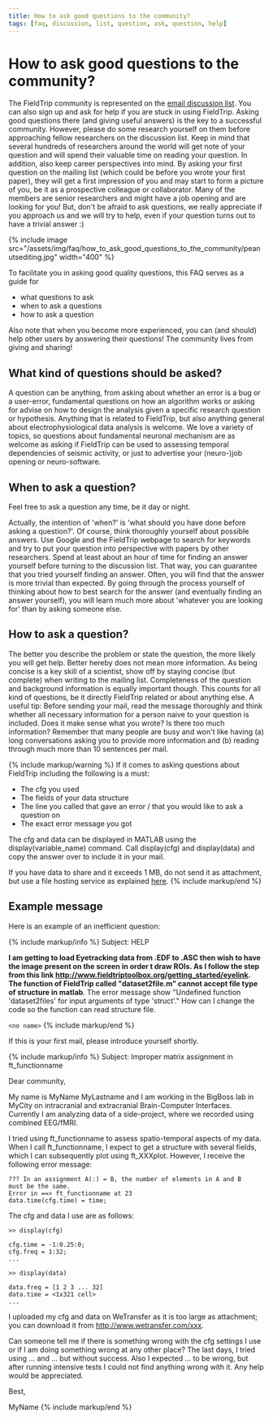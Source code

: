 ```yaml
---
title: How to ask good questions to the community?
tags: [faq, discussion, list, question, ask, question, help]
---
```


# How to ask good questions to the community?

The FieldTrip community is represented on the [email discussion list](/discussion_list). You can also sign up and ask for help if you are stuck in using FieldTrip. Asking good questions there (and giving useful answers) is the key to a successful community. However, please do some research yourself on them before approaching fellow researchers on the discussion list. Keep in mind that several hundreds of researchers around the world will get note of your question and will spend their valuable time on reading your question. In addition, also keep career perspectives into mind. By asking your first question on the mailing list (which could be before you wrote your first paper), they will get a first impression of you and may start to form a picture of you, be it as a prospective colleague or collaborator. Many of the members are senior researchers and might have a job opening and are looking for you! But, don't be afraid to ask questions, we really appreciate if you approach us and we will try to help, even if your question turns out to have a trivial answer :)

{% include image src="/assets/img/faq/how_to_ask_good_questions_to_the_community/peanutsediting.jpg" width="400" %}

To facilitate you in asking good quality questions, this FAQ serves as a guide for

- what questions to ask
- when to ask a questions
- how to ask a question

Also note that when you become more experienced, you can (and should) help other users by answering their questions! The community lives from giving and sharing!

## What kind of questions should be asked?

A question can be anything, from asking about whether an error is a bug or a user-error, fundamental questions on how an algorithm works or asking for advise on how to design the analysis given a specific research question or hypothesis. Anything that is related to FieldTrip, but also anything general about electrophysiological data analysis is welcome. We love a variety of topics, so questions about fundamental neuronal mechanism are as welcome as asking if FieldTrip can be used to assessing temporal dependencies of seismic activity, or just to advertise your (neuro-)job opening or neuro-software.

## When to ask a question?

Feel free to ask a question any time, be it day or night.

Actually, the intention of 'when?' is 'what should you have done before asking a question?'. Of course, think thoroughly yourself about possible answers. Use Google and the FieldTrip webpage to search for keywords and try to put your question into perspective with papers by other researchers. Spend at least about an hour of time for finding an answer yourself before turning to the discussion list. That way, you can guarantee that you tried yourself finding an answer. Often, you will find that the answer is more trivial than expected. By going through the process yourself of thinking about how to best search for the answer (and eventually finding an answer yourself), you will learn much more about 'whatever you are looking for' than by asking someone else.

## How to ask a question?

The better you describe the problem or state the question, the more likely you will get help. Better hereby does not mean more information. As being concise is a key skill of a scientist, show off by staying concise (but complete) when writing to the mailing list. Completeness of the question and background information is equally important though. This counts for all kind of questions, be it directly FieldTrip related or about anything else. A useful tip: Before sending your mail, read the message thoroughly and think whether all necessary information for a person naive to your question is included. Does it make sense what you wrote? Is there too much information? Remember that many people are busy and won't like having (a) long conversations asking you to provide more information and (b) reading through much more than 10 sentences per mail.

{% include markup/warning %}
If it comes to asking questions about FieldTrip including the following is a must:

- The cfg you used
- The fields of your data structure
- The line you called that gave an error / that you would like to ask a question on
- The exact error message you got

The cfg and data can be displayed in MATLAB using the display(variable_name) command. Call display(cfg) and display(data) and copy the answer over to include it in your mail.

If you have data to share and it exceeds 1 MB, do not send it as attachment, but use a file hosting service as explained [here](/faq/how_should_i_send_example_data_to_the_developers).
{% include markup/end %}

## Example message

Here is an example of an inefficient question:

{% include markup/info %}
Subject: HELP

**I am getting to load Eyetracking data from .EDF to .ASC then wish to have the image present on the screen in order t draw ROIs. As I follow the step from this link http://www.fieldtriptoolbox.org/getting_started/eyelink. The function of FieldTrip called "dataset2file.m" cannot accept file type of structure in matlab**. The error message show "Undefined function 'dataset2files' for input arguments of type 'struct'." How can I change the code so the function can read structure file.

`<no name>`
{% include markup/end %}

If this is your first mail, please introduce yourself shortly.

{% include markup/info %}
Subject: Improper matrix assignment in ft_functionname

Dear community,

My name is MyName MyLastname and I am working in the BigBoss lab in MyCity on intracranial and extracranial Brain-Computer Interfaces. Currently I am analyzing data of a side-project, where we recorded using combined EEG/fMRI.

I tried using ft_functionname to assess spatio-temporal aspects of my data. When I call ft_functionname, I expect to get a structure with several fields, which I can subsequently plot using ft_XXXplot. However, I receive the following error message:

    ??? In an assignment A(:) = B, the number of elements in A and B
    must be the same.
    Error in ==> ft_functionname at 23
    data.time(cfg.time) = time;

The cfg and data I use are as follows:

    >> display(cfg)

    cfg.time = -1:0.25:0;
    cfg.freq = 1:32;
    ...

    >> display(data)

    data.freq = [1 2 3 ... 32]
    data.time = <1x321 cell>
    ...

I uploaded my cfg and data on WeTransfer as it is too large as attachment; you can download it from <http://www.wetransfer.com/xxx>.

Can someone tell me if there is something wrong with the cfg settings I use or if I am doing something wrong at any other place? The last days, I tried using ... and ... but without success. Also I expected ... to be wrong, but after running intensive tests I could not find anything wrong with it. Any help would be appreciated.

Best,

MyName
{% include markup/end %}
